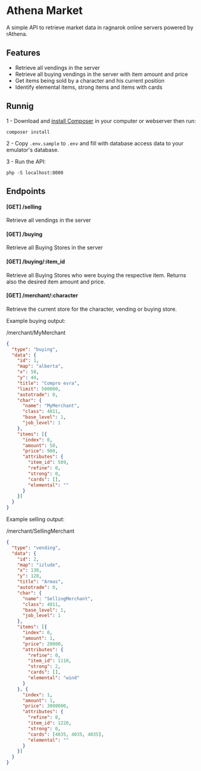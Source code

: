 # Athena Market

A simple API to retrieve market data in ragnarok online servers powered by rAthena.

## Features

- Retrieve all vendings in the server
- Retrieve all buying vendings in the server with item amount and price
- Get items being sold by a character and his current position
- Identify elemental items, strong items and items with cards

## Runnig

1 - Download and [install Composer](https://getcomposer.org/) in your computer or webserver then run:

    composer install

2 - Copy `.env.sample` to `.env` and fill with database access data to your emulator's database.

3 - Run the API:

    php -S localhost:8000

## Endpoints

#### [GET] /selling
Retrieve all vendings in the server

#### [GET] /buying
Retrieve all Buying Stores in the server

#### [GET] /buying/:item_id
Retrieve all Buying Stores who were buying the respective item. Returns also the desired item amount and price.

#### [GET] /merchant/:character
Retrieve the current store for the character, vending or buying store.

Example buying output:

/merchant/MyMerchant

```json
{
  "type": "buying",
  "data": {
    "id": 1,
    "map": "alberta",
    "x": 50,
    "y": 44,
    "title": "Compro evra",
    "limit": 500000,
    "autotrade": 0,
    "char": {
      "name": "MyMerchant",
      "class": 4011,
      "base_level": 1,
      "job_level": 1
    },
    "items": [{
      "index": 0,
      "amount": 50,
      "price": 900,
      "attributes": {
        "item_id": 509,
        "refine": 0,
        "strong": 0,
        "cards": [],
        "elemental": ""
      }
    }]
  }
}
```

Example selling output:

/merchant/SellingMerchant

```json
{
  "type": "vending",
  "data": {
    "id": 2,
    "map": "izlude",
    "x": 130,
    "y": 128,
    "title": "Armas",
    "autotrade": 0,
    "char": {
      "name": "SellingMerchant",
      "class": 4011,
      "base_level": 1,
      "job_level": 1
    },
    "items": [{
      "index": 0,
      "amount": 1,
      "price": 20000,
      "attributes": {
        "refine": 0,
        "item_id": 1110,
        "strong": 2,
        "cards": [],
        "elemental": "wind"
      }
    }, {
      "index": 1,
      "amount": 1,
      "price": 3000000,
      "attributes": {
        "refine": 0,
        "item_id": 1220,
        "strong": 0,
        "cards": [4035, 4035, 4035],
        "elemental": ""
      }
    }]
  }
}
```
